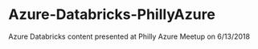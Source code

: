 # Azure-Databricks-PhillyAzure
Azure Databricks content presented at Philly Azure Meetup on 6/13/2018
